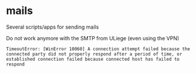 # mails

Several scripts/apps for sending mails


Do not work anymore with the SMTP from ULiege (even using the VPN)
```
TimeoutError: [WinError 10060] A connection attempt failed because the connected party did not properly respond after a period of time, or established connection failed because connected host has failed to respond
```
